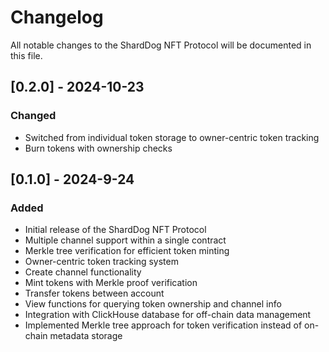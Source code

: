 # Changelog

All notable changes to the ShardDog NFT Protocol will be documented in this file.

## [0.2.0] - 2024-10-23

### Changed
- Switched from individual token storage to owner-centric token tracking
- Burn tokens with ownership checks

## [0.1.0] - 2024-9-24

### Added
- Initial release of the ShardDog NFT Protocol
- Multiple channel support within a single contract
- Merkle tree verification for efficient token minting
- Owner-centric token tracking system
- Create channel functionality
- Mint tokens with Merkle proof verification
- Transfer tokens between account
- View functions for querying token ownership and channel info
- Integration with ClickHouse database for off-chain data management
- Implemented Merkle tree approach for token verification instead of on-chain metadata storage



